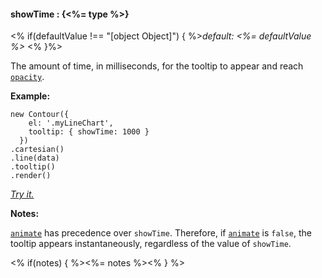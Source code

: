 #### **showTime** : {<%= type %>}

<% if(defaultValue !== "[object Object]") { %>*default: <%= defaultValue %>* <% }%>

The amount of time, in milliseconds, for the tooltip to appear and reach [`opacity`](#config_config.tooltip.opacity).

**Example:**

    new Contour({
	    el: '.myLineChart',
	    tooltip: { showTime: 1000 }
	  })
	.cartesian()
	.line(data)
	.tooltip()
	.render() 

*[Try it.](http://jsfiddle.net/gh/get/library/pure/forio/contour/tree/master/src/documentation/fiddle/config.tooltip.showTime/)*

**Notes:**

[`animate`](#config_config.tooltip.animate) has precedence over `showTime`. Therefore, if [`animate`](#config_config.tooltip.animate) is `false`, the tooltip appears instantaneously, regardless of the value of `showTime`.

<% if(notes) { %><%= notes %><% } %>

